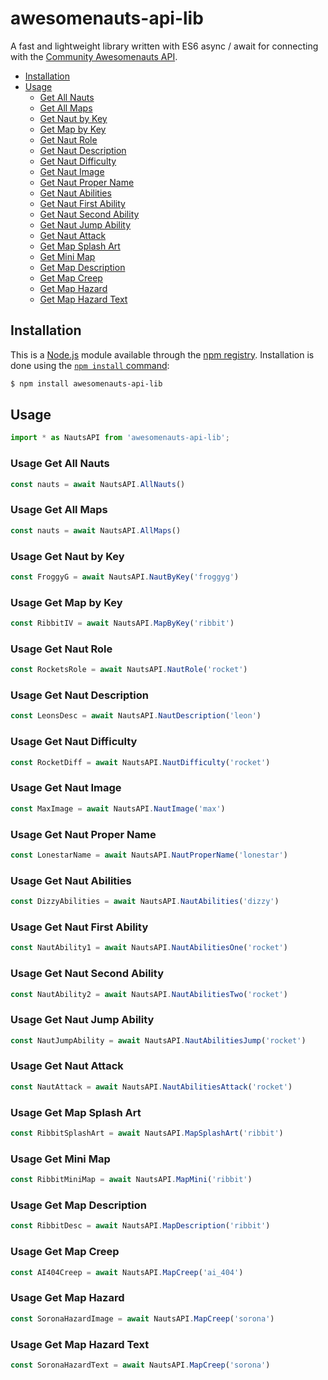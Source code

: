 # awesomenauts-api-lib
A fast and lightweight library written with ES6 async / await for connecting with the [Community Awesomenauts API](https://github.com/tBoccinfuso/awesomenauts-api).

* [Installation](#installation)
* [Usage](#usage)
  * [Get All Nauts](#usage-get-all-nauts)
  * [Get All Maps](#usage-get-all-maps)
  * [Get Naut by Key](#usage-get-naut-by-key)
  * [Get Map by Key](#usage-get-map-by-key) 
  * [Get Naut Role](#usage-get-naut-role) 
  * [Get Naut Description](#usage-get-naut-description) 
  * [Get Naut Difficulty](#usage-get-naut-difficulty)
  * [Get Naut Image](#usage-get-naut-image) 
  * [Get Naut Proper Name](#usage-get-naut-proper-name)
  * [Get Naut Abilities](#usage-get-naut-abilities)
  * [Get Naut First Ability](#usage-get-naut-first-ability)
  * [Get Naut Second Ability](#usage-get-naut-second-ability)
  * [Get Naut Jump Ability](#usage-get-naut-jump-ability)
  * [Get Naut Attack](#usage-get-naut-attack)
  * [Get Map Splash Art](#usage-get-map-splash-art)
  * [Get Mini Map](#usage-get-mini-map)  
  * [Get Map Description](#usage-get-map-description)
  * [Get Map Creep](#usage-get-map-creep)
  * [Get Map Hazard](#usage-get-map-hazard)
  * [Get Map Hazard Text](#usage-get-map-hazard-text)
  
## Installation

This is a [Node.js](https://nodejs.org/en/) module available through the
[npm registry](https://www.npmjs.com/). Installation is done using the
[`npm install` command](https://docs.npmjs.com/getting-started/installing-npm-packages-locally):

```sh
$ npm install awesomenauts-api-lib
```

## Usage

```javascript
import * as NautsAPI from 'awesomenauts-api-lib';
```

### Usage Get All Nauts

```javascript
const nauts = await NautsAPI.AllNauts()
```

### Usage Get All Maps

```javascript
const nauts = await NautsAPI.AllMaps()
```

### Usage Get Naut by Key

```javascript
const FroggyG = await NautsAPI.NautByKey('froggyg')
```

### Usage Get Map by Key

```javascript
const RibbitIV = await NautsAPI.MapByKey('ribbit')
```

### Usage Get Naut Role

```javascript
const RocketsRole = await NautsAPI.NautRole('rocket')
```

### Usage Get Naut Description

```javascript
const LeonsDesc = await NautsAPI.NautDescription('leon')
```

### Usage Get Naut Difficulty

```javascript
const RocketDiff = await NautsAPI.NautDifficulty('rocket')
```

### Usage Get Naut Image

```javascript
const MaxImage = await NautsAPI.NautImage('max')
```

### Usage Get Naut Proper Name

```javascript
const LonestarName = await NautsAPI.NautProperName('lonestar')
```

### Usage Get Naut Abilities

```javascript
const DizzyAbilities = await NautsAPI.NautAbilities('dizzy')
```

### Usage Get Naut First Ability

```javascript
const NautAbility1 = await NautsAPI.NautAbilitiesOne('rocket')
```

### Usage Get Naut Second Ability

```javascript
const NautAbility2 = await NautsAPI.NautAbilitiesTwo('rocket')
```

### Usage Get Naut Jump Ability

```javascript
const NautJumpAbility = await NautsAPI.NautAbilitiesJump('rocket')
```

### Usage Get Naut Attack

```javascript
const NautAttack = await NautsAPI.NautAbilitiesAttack('rocket')
```

### Usage Get Map Splash Art

```javascript
const RibbitSplashArt = await NautsAPI.MapSplashArt('ribbit')
```

### Usage Get Mini Map

```javascript
const RibbitMiniMap = await NautsAPI.MapMini('ribbit')
```

### Usage Get Map Description

```javascript
const RibbitDesc = await NautsAPI.MapDescription('ribbit')
```

### Usage Get Map Creep

```javascript
const AI404Creep = await NautsAPI.MapCreep('ai_404')
```

### Usage Get Map Hazard

```javascript
const SoronaHazardImage = await NautsAPI.MapCreep('sorona')
```

### Usage Get Map Hazard Text

```javascript
const SoronaHazardText = await NautsAPI.MapCreep('sorona')
```
